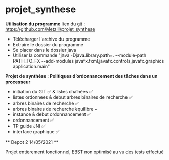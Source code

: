 # projet_synthese

**Utilisation du programme**
lien du git : https://github.com/Metzill/projet_synthese

- Télécharger l'archive du programme
- Extraire le dossier du programme
- Se placer dans le dossier java
- Utiliser la commande "java -Djava.library.path=. --module-path PATH_TO_FX --add-modules javafx.fxml,javafx.controls,javafx.graphics application.main"


**Projet de synthèse : Politiques d’ordonnancement des tâches dans un processeur**

- initiation du GIT ✅ & listes chaînées ✅
- listes ordonnees & debut arbres binaires de recherche ✅
- arbres binaires de recherche ✅
- arbres binaires de recherche ́equilibre ~
- instance & debut ordonnancement ✅
- ordonnancement ✅
- TP guide JNI ✅
- interface graphique ✅

** Depot 2 14/05/2021 **

Projet entièrement fonctionnel, EBST non optimisé au vu des tests effectué

